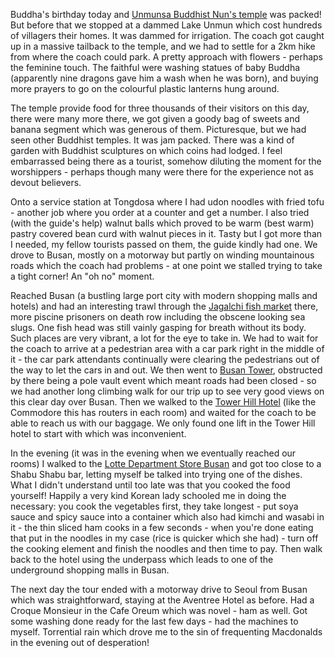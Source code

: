 Buddha's birthday today and [Unmunsa Buddhist Nun's temple](http://www.unmunsa.or.kr/) was packed! But before that we
stopped at a dammed Lake Unmun which cost hundreds of villagers their homes. It was dammed for
irrigation. The coach got caught up in a massive tailback to the temple, and we had to
settle for a 2km hike from where the coach could park. A pretty approach with
flowers - perhaps the feminine touch. The faithful were washing statues of baby
Buddha (apparently nine dragons gave him a wash when he was born), and buying more
prayers to go on the colourful plastic lanterns hung around.

The temple provide food for three thousands of their visitors on this day, there were
many more there, we got given a goody bag of sweets and banana segment which was generous of
them. Picturesque, but we had seen other Buddhist temples. It was jam packed. There was a
kind of garden with Buddhist sculptures on which coins had lodged. I feel embarrassed being
there as a tourist, somehow diluting the moment for the worshippers - perhaps though many
were there for the experience not as devout believers.

Onto a service station at Tongdosa where I had udon noodles with fried tofu - another job
where you order at a counter and get a number. I also tried (with the guide's help)
walnut balls which proved to be warm (best warm) pastry covered bean curd with walnut
pieces in it. Tasty but I got more than I needed, my fellow tourists passed on them, the
guide kindly had one. We drove to Busan, mostly on a motorway but partly on winding
mountainous roads which the coach had problems - at one point we stalled trying to take a
tight corner! An "oh no" moment.

Reached Busan (a bustling large port city with modern shopping malls and hotels) and
had an interesting trawl through the
[Jagalchi fish market](http://english.visitkorea.or.kr/enu/SHP/SH_EN_7_2.jsp?cid=2382544) there,
more piscine prisoners on death
row including the obscene looking sea slugs. One fish head was still vainly gasping for
breath without its body. Such places are very vibrant, a lot for the eye to take in.
We had to wait for the coach to arrive at a pedestrian area with a car park right in
the middle of it - the car park attendants continually were clearing the pedestrians
out of the way to let the cars in and out. We then went to
[Busan Tower](http://english.visitkorea.or.kr/enu/ATR/SI_EN_3_1_1_1.jsp?cid=1475231),
obstructed by there being a pole vault event which meant roads had been closed -
so we had another long climbing walk for our trip up to see very good views on this
clear day over Busan. Then we walked to the
[Tower Hill Hotel](https://www.towerhill.co.kr/en-gb) (like the Commodore this has
routers in each room) and waited for the coach to be able to reach us with our
baggage. We only found one lift in the Tower Hill hotel to start with which was inconvenient.

In the evening (it was in the evening when we eventually reached our rooms) I walked to the
[Lotte Department Store Busan](http://english.visitkorea.or.kr/enu/SHP/SH_EN_7_2.jsp?cid=273787) and
got too close to a Shabu Shabu bar, letting myself be talked into trying one of the
dishes. What I didn't understand until too late was that you cooked the food yourself!
Happily a very kind Korean lady schooled me in doing the necessary: you cook the
vegetables first, they take longest - put soya sauce and spicy sauce into a container
which also had kimchi and wasabi in it - the thin sliced ham cooks in a few seconds -
when you're done eating that put in the noodles in my case (rice is quicker which
she had) - turn off the cooking element and finish the noodles and then time to pay.
Then walk back to the hotel using the underpass which leads to one of the underground
shopping malls in Busan.

The next day the tour ended with a motorway drive to Seoul from Busan which was straightforward,
staying at the Aventree Hotel as before.
Had a Croque Monsieur in the Cafe Oreum which was novel - ham as well. Got some washing done
ready for the last few days - had the machines to myself. Torrential rain which drove me to
the sin of frequenting Macdonalds in the evening out of desperation!

